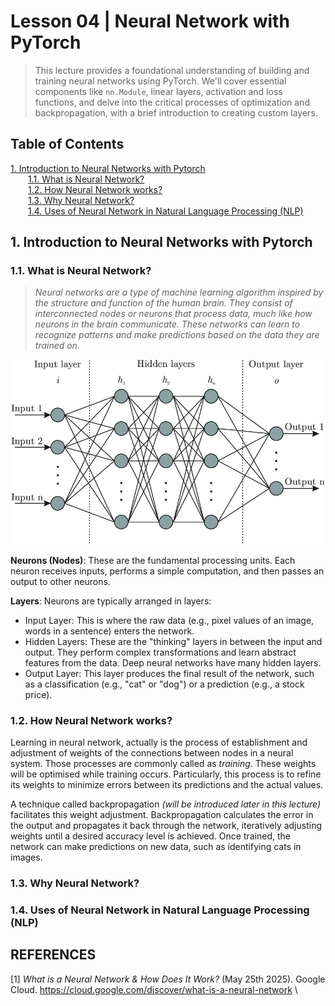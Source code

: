 # Lesson 04 | Neural Network with PyTorch

> This lecture provides a foundational understanding of building and training neural networks using PyTorch. We'll cover essential components like `nn.Module`, linear layers, activation and loss functions, and delve into the critical processes of optimization and backpropagation, with a brief introduction to creating custom layers.



## Table of Contents
[1. Introduction to Neural Networks with Pytorch](#1-introduction-to-neural-networks-with-pytorch) \
&emsp;&emsp;[1.1. What is Neural Network?](#11-what-is-neural-network) \
&emsp;&emsp;[1.2. How Neural Network works?](#12-how-neural-network-works) \
&emsp;&emsp;[1.3. Why Neural Network?](#13-why-neural-network) \
&emsp;&emsp;[1.4. Uses of Neural Network in Natural Language Processing (NLP)](#14-uses-of-neural-network-in-natural-language-processing-nlp)




## 1. Introduction to Neural Networks with Pytorch
### 1.1. What is Neural Network?
> *Neural networks are a type of machine learning algorithm inspired by the structure and function of the human brain. They consist of interconnected nodes or neurons that process data, much like how neurons in the brain communicate. These networks can learn to recognize patterns and make predictions based on the data they are trained on.*

![alt text](img/neural_network_example.png)

**Neurons (Nodes)**: These are the fundamental processing units. Each neuron receives inputs, performs a simple computation, and then passes an output to other neurons.

**Layers**: Neurons are typically arranged in layers:
- Input Layer: This is where the raw data (e.g., pixel values of an image, words in a sentence) enters the network.
- Hidden Layers: These are the "thinking" layers in between the input and output. They perform complex transformations and learn abstract features from the data. Deep neural networks have many hidden layers.
- Output Layer: This layer produces the final result of the network, such as a classification (e.g., "cat" or "dog") or a prediction (e.g., a stock price).

### 1.2. How Neural Network works?

Learning in neural network, actually is the process of establishment and adjustment of weights of the connections between nodes in a neural system. Those processes are commonly called as *training*. These weights will be optimised while training occurs. Particularly, this process is to refine its weights to minimize errors between its predictions and the actual values.

A technique called backpropagation *(will be introduced later in this lecture)* facilitates this weight adjustment. Backpropagation calculates the error in the output and propagates it back through the network, iteratively adjusting weights until a desired accuracy level is achieved. Once trained, the network can make predictions on new data, such as identifying cats in images.

### 1.3. Why Neural Network?


### 1.4. Uses of Neural Network in Natural Language Processing (NLP)

## REFERENCES
[1] *What is a Neural Network & How Does It Work?* (May 25th 2025). Google Cloud. https://cloud.google.com/discover/what-is-a-neural-network \
